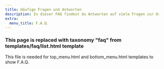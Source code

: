 ```yaml
---
title: Häufige Fragen und Antworten
description: In dieser FAQ findest du Antworten auf viele Fragen zur Organic Maps App, zu unseren Mitarbeitern und zu unserem Projekt
extra:
  menu_title: F.A.Q.
---
```


### This page is replaced with taxonomy "faq" from templates/faq/list.html template

This file is needed for top_menu.html and bottom_menu.html templates to show F.A.Q.
